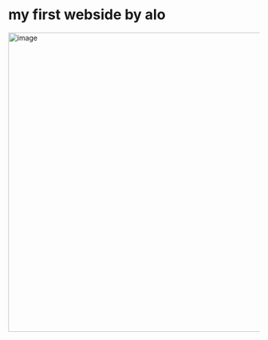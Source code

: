 <h1>my first webside by alo</h1>

<img width="600"  alt="image" src="https://github.com/user-attachments/assets/21a564ec-0e99-4244-bd04-0cdd0ee2efa3" />
